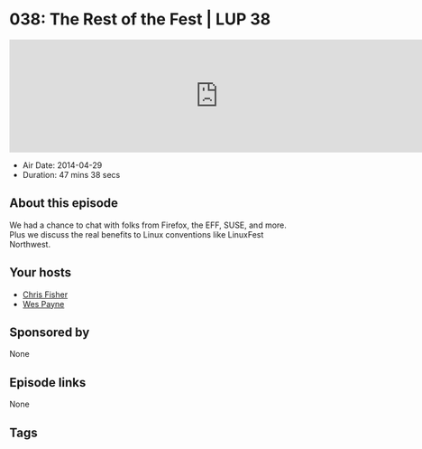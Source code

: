 # 038: The Rest of the Fest | LUP 38

<iframe src="https://player.fireside.fm/v2/RUkczH-V+213tJ9xt?theme=dark" width="740" height="200" frameborder="0" scrolling="no"></iframe>

* Air Date: 2014-04-29
* Duration: 47 mins 38 secs

## About this episode

We had a chance to chat with folks from Firefox, the EFF, SUSE, and more. Plus we discuss the real benefits to Linux conventions like LinuxFest Northwest.

## Your hosts
* [Chris Fisher](https://linuxunplugged.com/hosts/chrislas)
* [Wes Payne](https://linuxunplugged.com/hosts/wes)

## Sponsored by

None



## Episode links

None



## Tags

